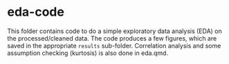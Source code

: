 # eda-code

This folder contains code to do a simple exploratory data analysis (EDA) on the processed/cleaned data.
The code produces a few figures, which are saved in the appropriate `results` sub-folder. Correlation analysis and some assumption checking (kurtosis) is also done in eda.qmd.